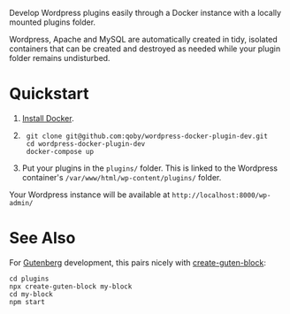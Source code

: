 Develop Wordpress plugins easily through a Docker instance with a locally mounted plugins folder.

Wordpress, Apache and MySQL are automatically created in tidy, isolated containers that can be created and destroyed as needed while your plugin folder remains undisturbed.

# Quickstart

1. [Install Docker](https://docs.docker.com/install/).

2. ```
    git clone git@github.com:qoby/wordpress-docker-plugin-dev.git
    cd wordpress-docker-plugin-dev
    docker-compose up
    ```

3. Put your plugins in the `plugins/` folder. This is linked to the Wordpress container's `/var/www/html/wp-content/plugins/` folder.

Your Wordpress instance will be available at `http://localhost:8000/wp-admin/`

# See Also

For [Gutenberg](https://wordpress.org/gutenberg/) development, this pairs nicely with [create-guten-block](https://github.com/ahmadawais/create-guten-block#getting-started):

```
cd plugins
npx create-guten-block my-block
cd my-block
npm start
```
